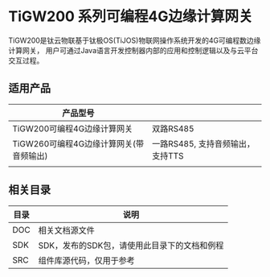 # TiGW200 系列可编程4G边缘计算网关
TiGW200是钛云物联基于钛极OS(TiJOS)物联网操作系统开发的4G可编程数边缘计算网关， 用户可通过Java语言开发控制器内部的应用和控制逻辑以及与云平台交互过程。

## 适用产品

| 产品型号                                |                                  |
| --------------------------------------- | -------------------------------- |
| TiGW200可编程4G边缘计算网关             | 双路RS485                        |
| TiGW260可编程4G边缘计算网关(带音频输出) | 一路RS485, 支持音频输出，支持TTS |
|                                         |                                  |



## 相关目录



| 目录 | 说明                                         |
| ---- | -------------------------------------------- |
| DOC  | 相关文档源文件                               |
| SDK  | SDK，发布的SDK包，请使用此目录下的文档和例程 |
| SRC  | 组件库源代码，仅用于参考                     |

